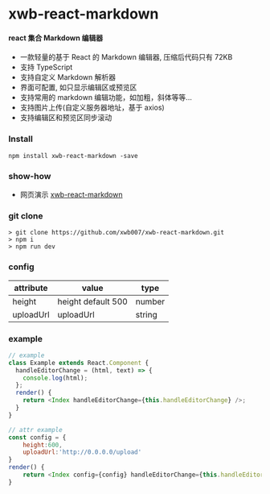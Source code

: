 # xwb-react-markdown

#### react 集合 Markdown 编辑器

- 一款轻量的基于 React 的 Markdown 编辑器, 压缩后代码只有 72KB
- 支持 TypeScript
- 支持自定义 Markdown 解析器
- 界面可配置, 如只显示编辑区或预览区
- 支持常用的 markdown 编辑功能，如加粗，斜体等等...
- 支持图片上传(自定义服务器地址，基于 axios)
- 支持编辑区和预览区同步滚动

### Install

```shell
npm install xwb-react-markdown -save
```

### show-how

- 网页演示 [xwb-react-markdown](https://htmlpreview.github.io/?https://github.com/xwb007/xwb-react-markdown/blob/master/example/index.html)

### git clone

```shell
> git clone https://github.com/xwb007/xwb-react-markdown.git
> npm i
> npm run dev
```

### config

| attribute | value              | type   |
| --------- | ------------------ | ------ |
| height    | height default 500 | number |
| uploadUrl | uploadUrl          | string |

### example

```js
// example
class Example extends React.Component {
  handleEditorChange = (html, text) => {
    console.log(html);
  };
  render() {
    return <Index handleEditorChange={this.handleEditorChange} />;
  }
}
```

```js
// attr example
const config = {
    height:600,
    uploadUrl:'http://0.0.0.0/upload'
}
render() {
    return <Index config={config} handleEditorChange={this.handleEditorChange} />;
}
```
